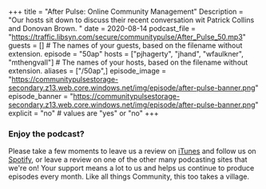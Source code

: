 +++
title = "After Pulse: Online Community Management"
Description = "Our hosts sit down to discuss their recent conversation wit Patrick Collins and Donovan Brown. "
date = 2020-08-14
podcast_file = "https://traffic.libsyn.com/secure/communitypulse/After_Pulse_50.mp3"
guests = [] # The names of your guests, based on the filename without extension.
episode = "50ap"
hosts = ["pjhagerty", "jhand", "wfaulkner", "mthengvall"] # The names of your hosts, based on the filename without extension.
aliases = ["/50ap",]
episode_image = "https://communitypulsestorage-secondary.z13.web.core.windows.net/img/episode/after-pulse-banner.png"
episode_banner = "https://communitypulsestorage-secondary.z13.web.core.windows.net/img/episode/after-pulse-banner.png"
explicit = "no" # values are "yes" or "no"
+++

### Enjoy the podcast?
Please take a few moments to leave us a review on [iTunes](https://itunes.apple.com/us/podcast/community-pulse/id1218368182?mt=2) and follow us on [Spotify](https://open.spotify.com/show/3I7g5WfMSgpWu38zZMjet?si=565TMb81SaWwrJYbAIeOxQ), or leave a review on one of the other many podcasting sites that we're on! Your support means a lot to us and helps us continue to produce episodes every month. Like all things Community, this too takes a village.
